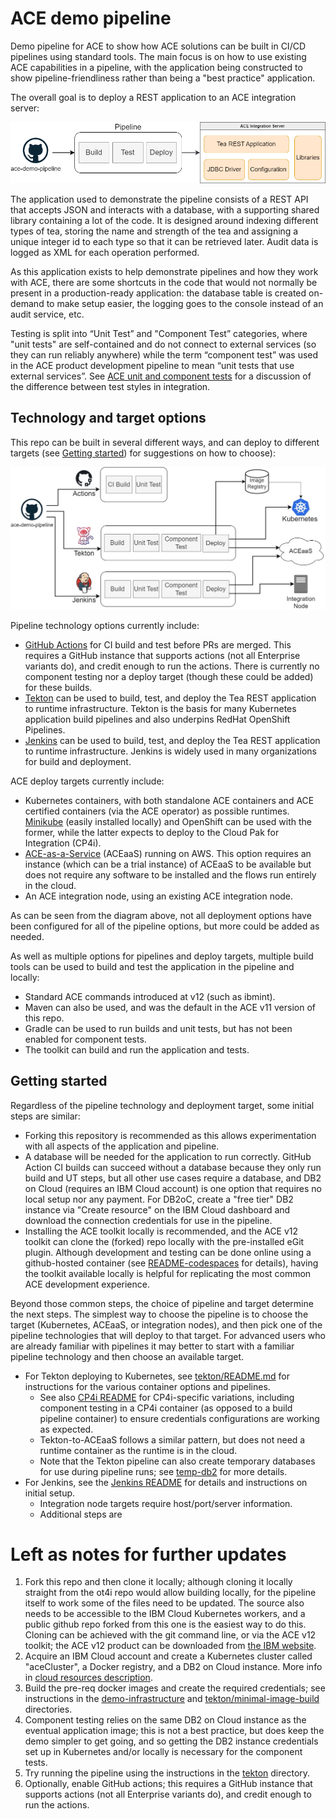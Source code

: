 # ACE demo pipeline

Demo pipeline for ACE to show how ACE solutions can be built in CI/CD pipelines using standard 
tools. The main focus is on how to use existing ACE capabilities in a pipeline, with the application
being constructed to show pipeline-friendliness rather than being a "best practice" application.

The overall goal is to deploy a REST application to an ACE integration server:

![Pipeline high-level](/demo-infrastructure/images/pipeline-high-level.png)

The application used to demonstrate the pipeline consists of a REST API that accepts JSON and interacts 
with a database, with a supporting shared library containing a lot of the code. It is designed around 
indexing different types of tea, storing the name and strength of the tea and assigning a unique integer 
id to each type so that it can be retrieved later. Audit data is logged as XML for each operation performed.

As this application exists to help demonstrate pipelines and how they work with ACE, there are some shortcuts 
in the code that would not normally be present in a production-ready application: the database table is 
created on-demand to make setup easier, the logging goes to the console instead of an audit service, etc. 

Testing is split into “Unit Test” and "Component Test” categories, where "unit tests" are self-contained
and do not connect to external services (so they can run reliably anywhere) while the term “component test”
was used in the ACE product development pipeline to mean “unit tests that use external services”. See 
[ACE unit and component tests](https://community.ibm.com/community/user/integration/blogs/trevor-dolby/2023/03/20/app-connect-enterprise-ace-unit-and-component-test)
for a discussion of the difference between test styles in integration.

## Technology and target options

This repo can be built in several different ways, and can deploy to different targets (see
[Getting started](#getting-started)) for suggestions on how to choose):

![Pipeline overview](/demo-infrastructure/images/pipelines-overview.jpg)

Pipeline technology options currently include:

- [GitHub Actions](https://docs.github.com/en/actions/learn-github-actions/understanding-github-actions)
  for CI build and test before PRs are merged. This requires a GitHub instance that supports actions 
  (not all Enterprise variants do), and credit enough to run the actions. There is currently no 
  component testing nor a deploy target (though these could be added) for these builds.
- [Tekton](https://tekton.dev/docs/concepts/overview/) can be used to build, test, and deploy the Tea
  REST application to runtime infrastructure. Tekton is the basis for many Kubernetes application build
  pipelines and also underpins RedHat OpenShift Pipelines.
- [Jenkins](https://www.jenkins.io/) can be used to build, test, and deploy the Tea REST application 
  to runtime infrastructure. Jenkins is widely used in many organizations for build and deployment.

ACE deploy targets currently include:

- Kubernetes containers, with both standalone ACE containers and ACE certified containers (via the 
  ACE operator) as possible runtimes. [Minikube](https://minikube.sigs.k8s.io/docs/) (easily installed
  locally) and OpenShift can be used with the former, while the latter expects to deploy to the Cloud
  Pak for Integration (CP4i).
- [ACE-as-a-Service](https://www.ibm.com/docs/en/app-connect/12.0?topic=app-connect-enterprise-as-service)
  (ACEaaS) running on AWS. This option requires an instance (which can be a trial instance) of ACEaaS to
  be available but does not require any software to be installed and the flows run entirely in the cloud.
- An ACE integration node, using an existing ACE integration node.

As can be seen from the diagram above, not all deployment options have been configured for all of
the pipeline options, but more could be added as needed. 

As well as multiple options for pipelines and deploy targets, multiple build tools can be used to 
build and test the application in the pipeline and locally:

- Standard ACE commands introduced at v12 (such as ibmint).
- Maven can also be used, and was the default in the ACE v11 version of this repo.
- Gradle can be used to run builds and unit tests, but has not been enabled for component tests.
- The toolkit can build and run the application and tests.

## Getting started

Regardless of the pipeline technology and deployment target, some initial steps are similar:

- Forking this repository is recommended as this allows experimentation with all aspects of
  the application and pipeline.
- A database will be needed for the application to run correctly. GitHub Action CI builds can
  succeed without a database because they only run build and UT steps, but all other use cases
  require a database, and DB2 on Cloud (requires an IBM Cloud account) is one option that 
  requires no local setup nor any payment. For DB2oC, create a "free tier" DB2 instance via
  "Create resource" on the IBM Cloud dashboard and download the connection credentials for
  use in the pipeline.
- Installing the ACE toolkit locally is recommended, and the ACE v12 toolkit can clone the
  (forked) repo locally with the pre-installed eGit plugin. Although development and testing
  can be done online using a github-hosted container (see [README-codespaces](README-codespaces.md) 
  for details), having the toolkit available locally is helpful for replicating the most common
  ACE development experience.

Beyond those common steps, the choice of pipeline and target determine the next steps. The simplest 
way to choose the pipeline is to choose the target (Kubernetes, ACEaaS, or integration nodes), and
then pick one of the pipeline technologies that will deploy to that target. For advanced users who
are already familiar with pipelines it may better to start with a familiar pipeline technology and
then choose an available target.

- For Tekton deploying to Kubernetes, see [tekton/README.md](tekton/README.md) for instructions
  for the various container options and pipelines. 
  - See also [CP4i README](tekton/os/cp4i/README.md) for CP4i-specific variations, including 
    component testing in a CP4i container (as opposed to a build pipeline container) to ensure 
    credentials configurations are working as expected.
  - Tekton-to-ACEaaS follows a similar pattern, but does not need a runtime container as the 
    runtime is in the cloud.
  - Note that the Tekton pipeline can also create temporary databases for use during pipeline runs; see 
    [temp-db2](tekton/temp-db2/README.md) for more details.
- For Jenkins, see the [Jenkins README](demo-infrastructure/README-jenkins.md) for details and 
  instructions on initial setup. 
  - Integration node targets require host/port/server information.
  - Additional steps are 


# Left as notes for further updates
1) Fork this repo and then clone it locally; although cloning it locally straight from the ot4i repo would allow building locally, for the pipeline itself to work some of the files need to be updated. The source also needs to be accessible to the IBM Cloud Kubernetes workers, and a public github repo forked from this one is the easiest way to do this. Cloning can be achieved with the git command line, or via the ACE v12 toolkit; the ACE v12 product can be downloaded from [the IBM website](https://www.ibm.com/marketing/iwm/iwm/web/pickUrxNew.do?source=swg-wmbfd).
2) Acquire an IBM Cloud account and create a Kubernetes cluster called "aceCluster", a Docker registry, and a DB2 on Cloud instance. More info in [cloud resources description](demo-infrastructure/cloud-resources.md).
3) Build the pre-req docker images and create the required credentials; see instructions in the [demo-infrastructure](demo-infrastructure) and [tekton/minimal-image-build](tekton/minimal-image-build) directories.
4) Component testing relies on the same DB2 on Cloud instance as the eventual application image; this is not a best practice, but does keep the demo simpler to get going, and so getting the DB2 instance credentials set up in Kubernetes and/or locally is necessary for the component tests.
5) Try running the pipeline using the instructions in the [tekton](tekton) directory.
6) Optionally, enable GitHub actions; this requires a GitHub instance that supports actions (not all Enterprise variants do), and credit enough to run the actions.
